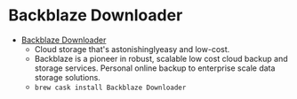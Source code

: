 # Backblaze Downloader
- [Backblaze Downloader](https://www.backblaze.com/)
  -   Cloud storage that's astonishinglyeasy and low-cost.
  - Backblaze is a pioneer in robust, scalable low cost cloud backup and storage services. Personal online backup to enterprise scale data storage solutions.
  - `brew cask install Backblaze Downloader`
